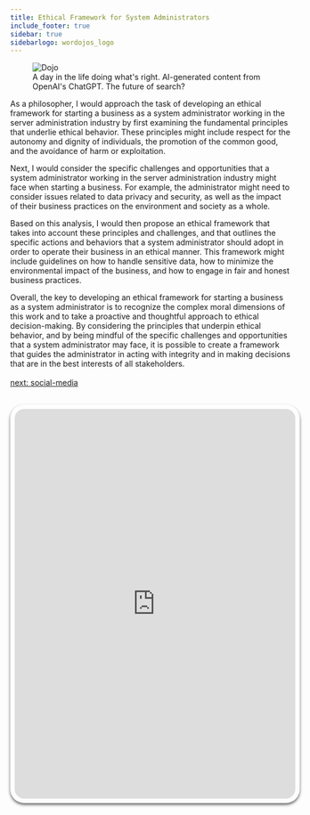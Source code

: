 ```yaml
---
title: Ethical Framework for System Administrators
include_footer: true
sidebar: true
sidebarlogo: wordojos_logo
---
```

<figure>
    <img src='/uploads/ethical-framework.svg' alt='Dojo';/>
    <figcaption>A day in the life doing what's right.  AI-generated content from OpenAI's ChatGPT.  The future of search?</figcaption>
</figure>
As a philosopher, I would approach the task of developing an ethical framework for starting a business as a system administrator working in the server administration industry by first examining the fundamental principles that underlie ethical behavior. These principles might include respect for the autonomy and dignity of individuals, the promotion of the common good, and the avoidance of harm or exploitation.

Next, I would consider the specific challenges and opportunities that a system administrator working in the server administration industry might face when starting a business. For example, the administrator might need to consider issues related to data privacy and security, as well as the impact of their business practices on the environment and society as a whole.

Based on this analysis, I would then propose an ethical framework that takes into account these principles and challenges, and that outlines the specific actions and behaviors that a system administrator should adopt in order to operate their business in an ethical manner. This framework might include guidelines on how to handle sensitive data, how to minimize the environmental impact of the business, and how to engage in fair and honest business practices.

Overall, the key to developing an ethical framework for starting a business as a system administrator is to recognize the complex moral dimensions of this work and to take a proactive and thoughtful approach to ethical decision-making. By considering the principles that underpin ethical behavior, and by being mindful of the specific challenges and opportunities that a system administrator may face, it is possible to create a framework that guides the administrator in acting with integrity and in making decisions that are in the best interests of all stakeholders.
<br>
<br>
<a href="https://workdojos.com/admins/social-media">next: social-media</a>
<br>
<br>
<iframe src="https://admins.workdojos.com
" style="width: 100%;height: 700px;padding: 8px; box-shadow: 0 3px 5px rgba(0,0,0,.6);border-radius: 25px;overflow: hidden;border: none;" align="middle"></iframe>
<br>
